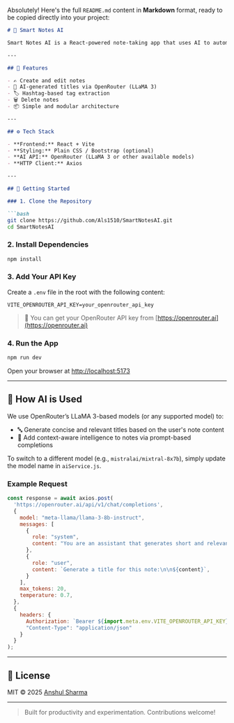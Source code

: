 Absolutely! Here's the full `README.md` content in **Markdown** format, ready to be copied directly into your project:

```markdown
# 🧠 Smart Notes AI

Smart Notes AI is a React-powered note-taking app that uses AI to automatically generate relevant titles and extract tags from note content. It's a minimalist app enhanced with OpenRouter (LLaMA 3) for content-aware assistance.

---

## 📌 Features

- ✍️ Create and edit notes  
- 🤖 AI-generated titles via OpenRouter (LLaMA 3)  
- 🏷️ Hashtag-based tag extraction  
- 🗑️ Delete notes  
- 📦 Simple and modular architecture  

---

## ⚙️ Tech Stack

- **Frontend:** React + Vite  
- **Styling:** Plain CSS / Bootstrap (optional)  
- **AI API:** OpenRouter (LLaMA 3 or other available models)  
- **HTTP Client:** Axios  

---

## 🚀 Getting Started

### 1. Clone the Repository

```bash
git clone https://github.com/Als1510/SmartNotesAI.git
cd SmartNotesAI
```

### 2. Install Dependencies

```bash
npm install
```

### 3. Add Your API Key

Create a `.env` file in the root with the following content:

```env
VITE_OPENROUTER_API_KEY=your_openrouter_api_key
```

> 🔑 You can get your OpenRouter API key from [https://openrouter.ai](https://openrouter.ai)

### 4. Run the App

```bash
npm run dev
```

Open your browser at [http://localhost:5173](http://localhost:5173)

---

## 🧠 How AI is Used

We use OpenRouter’s LLaMA 3-based models (or any supported model) to:

- 🔤 Generate concise and relevant titles based on the user's note content  
- 🧠 Add context-aware intelligence to notes via prompt-based completions  

To switch to a different model (e.g., `mistralai/mixtral-8x7b`), simply update the model name in `aiService.js`.

### Example Request

```js
const response = await axios.post(
  'https://openrouter.ai/api/v1/chat/completions',
  {
    model: "meta-llama/llama-3-8b-instruct",
    messages: [
      {
        role: "system",
        content: "You are an assistant that generates short and relevant note titles.",
      },
      {
        role: "user",
        content: `Generate a title for this note:\n\n${content}`,
      }
    ],
    max_tokens: 20,
    temperature: 0.7,
  },
  {
    headers: {
      Authorization: `Bearer ${import.meta.env.VITE_OPENROUTER_API_KEY}`,
      "Content-Type": "application/json"
    }
  }
);
```

---

## 📄 License

MIT © 2025 [Anshul Sharma](https://github.com/Als1510)

---

> Built for productivity and experimentation. Contributions welcome!
```
